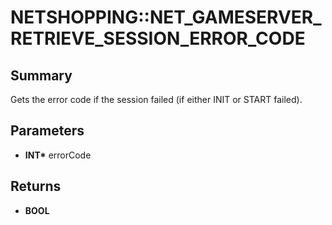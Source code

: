 # NETSHOPPING::NET_GAMESERVER_RETRIEVE_SESSION_ERROR_CODE

## Summary
Gets the error code if the session failed (if either INIT or START failed).

## Parameters
* **INT\*** errorCode

## Returns
* **BOOL**